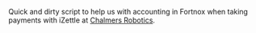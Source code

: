 Quick and dirty script to help us with accounting in Fortnox when taking payments with iZettle at [Chalmers Robotics](https://chalmersrobotics.se/).
